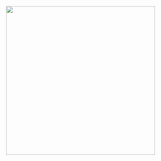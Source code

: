 <p align="center"><img src="https://repository-images.githubusercontent.com/449558987/89bbafa8-8ed7-45d0-9baf-8683e5ed220c" width="400"></p>
